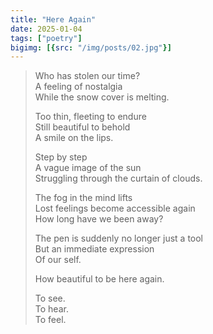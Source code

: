 ```yaml
---
title: "Here Again"
date: 2025-01-04
tags: ["poetry"]
bigimg: [{src: "/img/posts/02.jpg"}]
---
```


> Who has stolen our time?  
> A feeling of nostalgia  
> While the snow cover is melting.  
>
> Too thin, fleeting to endure  
> Still beautiful to behold  
> A smile on the lips.  
>
> Step by step  
> A vague image of the sun  
> Struggling through the curtain of clouds.  
>
> The fog in the mind lifts  
> Lost feelings become accessible again  
> How long have we been away?  
>
> The pen is suddenly no longer just a tool  
> But an immediate expression  
> Of our self.  
>
> How beautiful to be here again.  
>
> To see.  
> To hear.  
> To feel.  